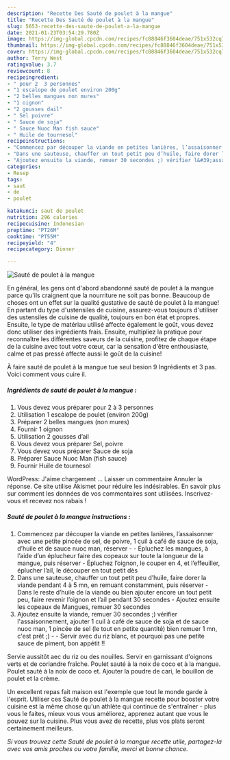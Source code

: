 ```yaml
---
description: "Recette Des Sauté de poulet à la mangue"
title: "Recette Des Sauté de poulet à la mangue"
slug: 5653-recette-des-saute-de-poulet-a-la-mangue
date: 2021-01-23T03:54:29.780Z
image: https://img-global.cpcdn.com/recipes/fc88846f3604deae/751x532cq70/saute-de-poulet-a-la-mangue-photo-principale-de-la-recette.jpg
thumbnail: https://img-global.cpcdn.com/recipes/fc88846f3604deae/751x532cq70/saute-de-poulet-a-la-mangue-photo-principale-de-la-recette.jpg
cover: https://img-global.cpcdn.com/recipes/fc88846f3604deae/751x532cq70/saute-de-poulet-a-la-mangue-photo-principale-de-la-recette.jpg
author: Terry West
ratingvalue: 3.7
reviewcount: 8
recipeingredient:
- " pour 2  3 personnes"
- "1 escalope de poulet environ 200g"
- "2 belles mangues non mures"
- "1 oignon"
- "2 gousses dail"
- " Sel poivre"
- " Sauce de soja"
- " Sauce Nuoc Man fish sauce"
- " Huile de tournesol"
recipeinstructions:
- "Commencez par découper la viande en petites lanières, l’assaisonner avec une petite pincée de sel, de poivre, 1 cuil à café de sauce de soja, d’huile et de sauce nuoc man, réserver   Épluchez les mangues, à l’aide d’un éplucheur faire des copeaux sur toute la longueur de la mangue, puis réserver  Épluchez l’oignon, le couper en 4, et l’effeuiller, éplucher l’ail, le découper en tout petit dès"
- "Dans une sauteuse, chauffer un tout petit peu d’huile, faire dorer la viande pendant 4 à 5 mn, en remuant constamment, puis réserver Dans le reste d’huile de la viande ou bien ajouter encore un tout petit peu, faire revenir l’oignon et l’ail pendant 30 secondes Ajoutez ensuite les copeaux de Mangues, remuer 30 secondes"
- "Ajoutez ensuite la viande, remuer 30 secondes ;) vérifier l&#39;assaisonnement, ajouter 1 cuil à café de sauce de soja et de sauce nuoc man, 1 pincée de sel (le tout en petite quantité) bien remuer 1 mn, c&#39;est prêt ;)   Servir avec du riz blanc, et pourquoi pas une petite sauce de piment, bon appétit !!"
categories:
- Resep
tags:
- saut
- de
- poulet

katakunci: saut de poulet 
nutrition: 296 calories
recipecuisine: Indonesian
preptime: "PT26M"
cooktime: "PT55M"
recipeyield: "4"
recipecategory: Dinner

---
```



![Sauté de poulet à la mangue](https://img-global.cpcdn.com/recipes/fc88846f3604deae/751x532cq70/saute-de-poulet-a-la-mangue-photo-principale-de-la-recette.jpg)

En général, les gens ont d'abord abandonné sauté de poulet à la mangue parce qu'ils craignent que la nourriture ne soit pas bonne. Beaucoup de choses ont un effet sur la qualité gustative de sauté de poulet à la mangue! En partant du type d'ustensiles de cuisine, assurez-vous toujours d'utiliser des ustensiles de cuisine de qualité, toujours en bon état et propres. Ensuite, le type de matériau utilisé affecte également le goût, vous devez donc utiliser des ingrédients frais. Ensuite, multipliez la pratique pour reconnaître les différentes saveurs de la cuisine, profitez de chaque étape de la cuisine avec tout votre cœur, car la sensation d'être enthousiaste, calme et pas pressé affecte aussi le goût de la cuisine!

<!--inarticleads1-->

À faire sauté de poulet à la mangue tue seul besion 9 Ingrédients et 3 pas. Voici comment vous cuire il.

##### Ingrédients de sauté de poulet à la mangue :

1. Vous devez vous préparer  pour 2 à 3 personnes
1. Utilisation 1 escalope de poulet (environ 200g)
1. Préparer 2 belles mangues (non mures)
1. Fournir 1 oignon
1. Utilisation 2 gousses d’ail
1. Vous devez vous préparer  Sel, poivre
1. Vous devez vous préparer  Sauce de soja
1. Préparer  Sauce Nuoc Man (fish sauce)
1. Fournir  Huile de tournesol


WordPress: J&#39;aime chargement … Laisser un commentaire Annuler la réponse. Ce site utilise Akismet pour réduire les indésirables. En savoir plus sur comment les données de vos commentaires sont utilisées. Inscrivez-vous et recevez nos rabais ! 

<!--inarticleads2-->

##### Sauté de poulet à la mangue instructions :

1. Commencez par découper la viande en petites lanières, l’assaisonner avec une petite pincée de sel, de poivre, 1 cuil à café de sauce de soja, d’huile et de sauce nuoc man, réserver  -  - Épluchez les mangues, à l’aide d’un éplucheur faire des copeaux sur toute la longueur de la mangue, puis réserver  - Épluchez l’oignon, le couper en 4, et l’effeuiller, éplucher l’ail, le découper en tout petit dès
1. Dans une sauteuse, chauffer un tout petit peu d’huile, faire dorer la viande pendant 4 à 5 mn, en remuant constamment, puis réserver - Dans le reste d’huile de la viande ou bien ajouter encore un tout petit peu, faire revenir l’oignon et l’ail pendant 30 secondes - Ajoutez ensuite les copeaux de Mangues, remuer 30 secondes
1. Ajoutez ensuite la viande, remuer 30 secondes ;) vérifier l&#39;assaisonnement, ajouter 1 cuil à café de sauce de soja et de sauce nuoc man, 1 pincée de sel (le tout en petite quantité) bien remuer 1 mn, c&#39;est prêt ;)  -  - Servir avec du riz blanc, et pourquoi pas une petite sauce de piment, bon appétit !!


Servie aussitôt aec du riz ou des nouilles. Servir en garnissant d&#39;oignons verts et de coriandre fraîche. Poulet sauté à la noix de coco et à la mangue. Poulet sauté à la noix de coco et. Ajouter la poudre de cari, le bouillon de poulet et la crème. 

<!--inarticleads1-->

<p>
Un excellent repas fait maison est l'exemple que tout le monde garde à l'esprit. Utiliser ces Sauté de poulet à la mangue recette pour booster votre cuisine est la même chose qu'un athlète qui continue de s'entraîner - plus vous le faites, mieux vous vous améliorez, apprenez autant que vous le pouvez sur la cuisine. Plus vous avez de recette, plus vos plats seront certainement meilleurs.
</p>

<p>
<i>Si vous trouvez cette Sauté de poulet à la mangue recette utile, partagez-la avec vos amis proches ou votre famille, merci et bonne chance.</i>
</p>
